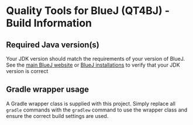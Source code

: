 # Quality Tools for BlueJ (QT4BJ) - Build Information

## Required Java version(s)
Your JDK version should match the requirements of your version of BlueJ. See the [main BlueJ website](https://www.bluej.org/) or [BlueJ installations](https://www.bluej.org/versions.html) to verify that your JDK version is correct

## Gradle wrapper usage
A Gradle wrapper class is supplied with this project. Simply replace all `gradle` commands with the `gradlew` command to use the wrapper class and ensure the correct build settings are used.

